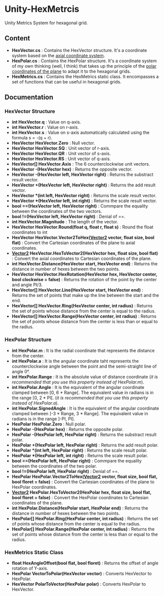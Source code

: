 # Unity-HexMetrcis
Unity Metrics System for hexagonal grid.

## Content
- **HexVector.cs** : Contains the HexVector structure. It's a coordinate system based on the [axial coordinate system](https://gamedevelopment.tutsplus.com/introduction-to-axial-coordinates-for-hexagonal-tile-based-games--cms-28820t).
- **HexPolar.cs** : Contains the HexPolar structure. It's a coordinate system of my own thinking (well, I think) that takes up the principle of the [polar coordinates of the plane](https://fr.wikipedia.org/wiki/Coordonn%C3%A9es_polaires) to adapt it to the hexagonal grids.
- **HexMetrics.cs** : Contains the HexMetrics static class. It encompasses a set of functions that can be useful in hexagonal grids.

## Documentation

### HexVector Structure
- **int HexVector.q** : Value on q-axis.
- **int HexVector.r** : Value on r-axis.
- **int HexVector.s** : Value on s-axis automatically calculated using the formula s = -(q + r).
- **HexVector HexVector.Zero** : Null vector.
- **HexVector HexVector.SQ** : Unit vector of r-axis.
- **HexVector HexVector.QR** : Unit vector of s-axis.
- **HexVector HexVector.RS** : Unit vector of q-axis.
- **HexVector[] HexVector.Axis** : The 6 counterclockwise unit vectors.
- **HexVector -(HexVector hex)** : Returns the opposite vector.
- **HexVector -(HexVector left, HexVector right)** : Returns the substract result vector.
- **HexVector +(HexVector left, HexVector right)** : Returns the add result vector.
- **HexVector \*(int left, HexVector right)** : Returns the scale result vector.
- **HexVector \*(HexVector left, int right)** : Returns the scale result vector.
- **bool ==(HexVector left, HexVector right)** : Commpare the equality between the coordinates of the two vectors.
- **bool !=(HexVector left, HexVector right)** : Denial of ==.
- **int HexVector.Magnitude** : The length of the vector.
- **HexVector HexVector.Round(float q, float r, float s)** : Round the float coordinates to int
- **HexVector HexVector.Vector2ToHex([Vector2](https://docs.unity3d.com/ScriptReference/Vector2.html) vector, float size, bool flat)** : Convert the Cartesian coordinates of the plane to axial coordinates.
- **[Vector2](https://docs.unity3d.com/ScriptReference/Vector2.html) HexVector.HexToVector2(HexVector hex, float size, bool flat)** : Convert the axial coordinates to Cartesian coordinates of the plane.
- **int HexVector.Distance(HexVector start, HexVector end)** : Returns the distance in number of hexes between the two points.
- **HexVector HexVector.HexRotation(HexVector hex, HexVector center, bool clockwise = false)** : Returns the rotation of the point by the center and angle PI/3.
- **HexVector[] HexVector.Line(HexVector start, HexVector end)** : Returns the set of points that make up the line between the start and the end.
- **HexVector[] HexVector.Ring(HexVector center, int radius)** : Returns the set of points whose distance from the center is equal to the radius.
- **HexVector[] HexVector.Range(HexVector center, int radius)** : Returns the set of points whose distance from the center is less than or equal to the radius.

### HexPolar Structure
- **int HexPolar.m** : It is the radial coordinate that represents the distance from the center.
- **int HexPolar.a** : It is the angular coordinate taht represents the counterclockwise angle between the point and the semi-straight line of angle 0°.
- **int HexPolar.Range** : It is the absolute value of distance coordinate (*it is recommended that you use this property instead of HexPolar.m*).
- **int HexPolar.Angle** : It is the equivalent of the angular coordinate clamped between [0, 6 * Range[. The equivalent value in radians is in the range [0, 2 * PI[. (*it is recommended that you use this property instead of HexPolar.a*).
- **int HexPolar.SignedAngle** : It is the equivalent of the angular coordinate clamped between ]-3 * Range, 3 * Range]. The equivalent value in radians is in the range ]-PI, PI].
- **HexPolar HexPolar.Zero** : Null polar.
- **HexPolar -(HexPolar hex)** : Returns the opposite polar.
- **HexPolar -(HexPolar left, HexPolar right)** : Returns the substract result polar.
- **HexPolar +(HexPolar left, HexPolar right)** : Returns the add result polar.
- **HexPolar \*(int left, HexPolar right)** : Returns the scale result polar.
- **HexPolar \*(HexPolar left, int right)** : Returns the scale result polar.
- **bool ==(HexPolar left, HexPolar right)** : Commpare the equality between the coordinates of the two polar.
- **bool !=(HexPolar left, HexPolar right)** : Denial of ==.
- **HexPolar HexPolar.Vector2ToHex([Vector2](https://docs.unity3d.com/ScriptReference/Vector2.html) vector, float size, bool flat, bool floret = false)** : Convert the Cartesian coordinates of the plane to HexPolar coordinates.
- **[Vector2](https://docs.unity3d.com/ScriptReference/Vector2.html) HexPolar.HexToVector2(HexPolar hex, float size, bool flat, bool floret = false)** : Convert the HexPolar coordinates to Cartesian coordinates of the plane.
- **int HexPolar.Distance(HexPolar start, HexPolar end)** : Returns the distance in number of hexes between the two points.
- **HexPolar[] HexPolar.Ring(HexPolar center, int radius)** : Returns the set of points whose distance from the center is equal to the radius.
- **HexPolar[] HexPolar.Range(HexPolar center, int radius)** : Returns the set of points whose distance from the center is less than or equal to the radius.

### HexMetrics Static Class
- **float HexAngleOffset(bool flat, bool floret)** : Returns the offset of angle rotation of Y-axis.
- **HexPolar VectorToPolar(HexVector vector)** : Converts HexVector to HexPolar.
- **HexVector PolarToVector(HexPolar polar)** : Converts HexPolar to HexVector.

